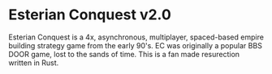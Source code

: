 # Esterian Conquest v2.0
Esterian Conquest is a 4x, asynchronous, multiplayer, spaced-based empire building strategy game from the early 90's. EC was originally a popular BBS DOOR game, lost to the sands of time. This is a fan made resurection written in Rust.
